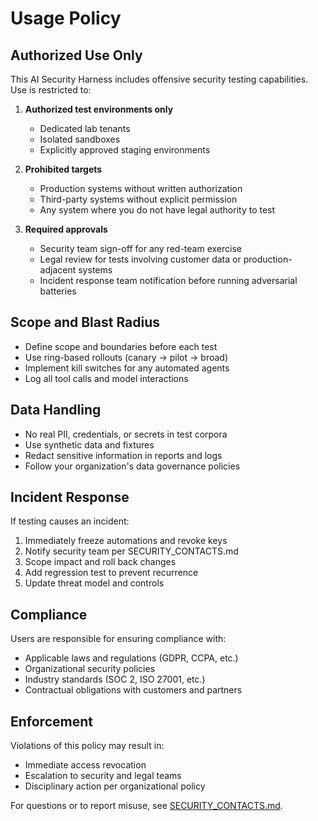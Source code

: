 # Usage Policy

## Authorized Use Only

This AI Security Harness includes offensive security testing capabilities. Use is restricted to:

1. **Authorized test environments only**
   - Dedicated lab tenants
   - Isolated sandboxes
   - Explicitly approved staging environments

2. **Prohibited targets**
   - Production systems without written authorization
   - Third-party systems without explicit permission
   - Any system where you do not have legal authority to test

3. **Required approvals**
   - Security team sign-off for any red-team exercise
   - Legal review for tests involving customer data or production-adjacent systems
   - Incident response team notification before running adversarial batteries

## Scope and Blast Radius

- Define scope and boundaries before each test
- Use ring-based rollouts (canary → pilot → broad)
- Implement kill switches for any automated agents
- Log all tool calls and model interactions

## Data Handling

- No real PII, credentials, or secrets in test corpora
- Use synthetic data and fixtures
- Redact sensitive information in reports and logs
- Follow your organization's data governance policies

## Incident Response

If testing causes an incident:
1. Immediately freeze automations and revoke keys
2. Notify security team per SECURITY_CONTACTS.md
3. Scope impact and roll back changes
4. Add regression test to prevent recurrence
5. Update threat model and controls

## Compliance

Users are responsible for ensuring compliance with:
- Applicable laws and regulations (GDPR, CCPA, etc.)
- Organizational security policies
- Industry standards (SOC 2, ISO 27001, etc.)
- Contractual obligations with customers and partners

## Enforcement

Violations of this policy may result in:
- Immediate access revocation
- Escalation to security and legal teams
- Disciplinary action per organizational policy

For questions or to report misuse, see [SECURITY_CONTACTS.md](../SECURITY_CONTACTS.md).
